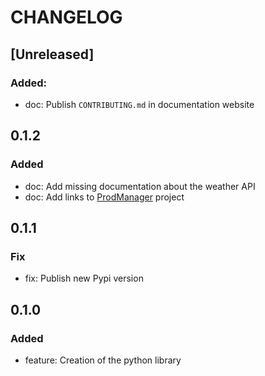 # CHANGELOG

## [Unreleased]

### Added:

- doc: Publish `CONTRIBUTING.md` in documentation website


## 0.1.2

### Added

- doc: Add missing documentation about the weather API
- doc: Add links to [ProdManager](https://gitlab.com/prod-manager/prod-manager) project


## 0.1.1

### Fix

- fix: Publish new Pypi version


## 0.1.0

### Added

- feature: Creation of the python library